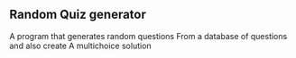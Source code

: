 ## Random Quiz generator
A program that generates random questions From a database of questions and also create A multichoice solution
